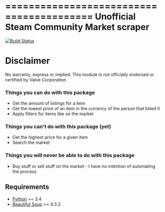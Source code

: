 =========================================
Unofficial Steam Community Market scraper
=========================================

[![Build Status](https://travis-ci.org/GIider/SteamMarketScraper.svg?branch=master)](https://travis-ci.org/GIider/SteamMarketScraper)

Disclaimer
==========

No warranty, express or implied. This module is not officially endorsed or certified by Valve Corporation

### Things you can do with this package
* Get the amount of listings for a  item
* Get the lowest price of an item in the currency of the person that listed it
* Apply filters for items like on the market

### Things you can't do with this package (yet)
* Get the highest price for a given item
* Search the market

### Things you will never be able to do with this package
* Buy stuff or sell stuff on the market - I have no intention of automating the process

Requirements
------------
* [Python](http://python.org/download/releases/) >= 3.4
* [Beautiful Soup](http://www.crummy.com/software/BeautifulSoup/) >= 4.3.2